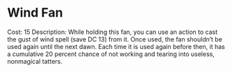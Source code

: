 # Wind Fan

Cost: 15
Description: While holding this fan, you can use an action to cast the gust of wind spell (save DC 13) from it. Once used, the fan shouldn’t be used again until the next dawn. Each time it is used again before then, it has a cumulative 20 percent chance of not working and tearing into useless, nonmagical tatters.